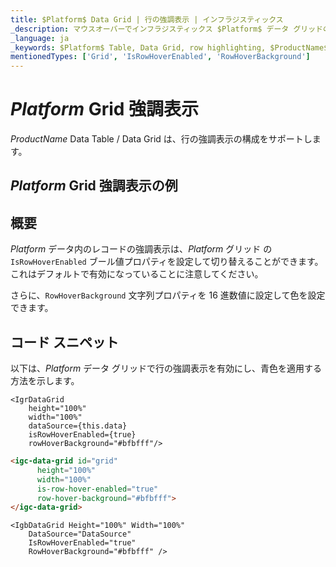 ```yaml
---
title: $Platform$ Data Grid | 行の強調表示 | インフラジスティックス
_description: マウスオーバーでインフラジスティックス $Platform$ データ グリッドの行強調表示の構成。$ProductName$ テーブルの行強調表示を設定する方法について説明します。
_language: ja
_keywords: $Platform$ Table, Data Grid, row highlighting, $ProductName$, Infragistics, $Platform$ テーブル, データ グリッド, 行の強調表示, インフラジスティックス
mentionedTypes: ['Grid', 'IsRowHoverEnabled', 'RowHoverBackground']
---
```


# $Platform$ Grid 強調表示

$ProductName$ Data Table / Data Grid は、行の強調表示の構成をサポートします。

## $Platform$ Grid 強調表示の例


<code-view style="height: 600px"
           data-demos-base-url="{environment:dvDemosBaseUrl}"
           iframe-src="{environment:dvDemosBaseUrl}/grids/data-grid-row-highlighting"
           alt="$Platform$ Grid 強調表示の例"
           github-src="grids/data-grid/row-highlighting">
</code-view>

<div class="divider--half"></div>

## 概要

$Platform$ データ内のレコードの強調表示は、$Platform$ グリッド の `IsRowHoverEnabled` ブール値プロパティを設定して切り替えることができます。これはデフォルトで有効になっていることに注意してください。

さらに、`RowHoverBackground` 文字列プロパティを 16 進数値に設定して色を設定できます。

## コード スニペット

以下は、$Platform$ データ グリッドで行の強調表示を有効にし、青色を適用する方法を示します。

```tsx
<IgrDataGrid
    height="100%"
    width="100%"
    dataSource={this.data}
    isRowHoverEnabled={true}
    rowHoverBackground="#bfbfff"/>
```

```html
<igc-data-grid id="grid"
      height="100%"
      width="100%"
      is-row-hover-enabled="true"
      row-hover-background="#bfbfff">
</igc-data-grid>
```

```razor
<IgbDataGrid Height="100%" Width="100%"
    DataSource="DataSource"
    IsRowHoverEnabled="true"
    RowHoverBackground="#bfbfff" />
```